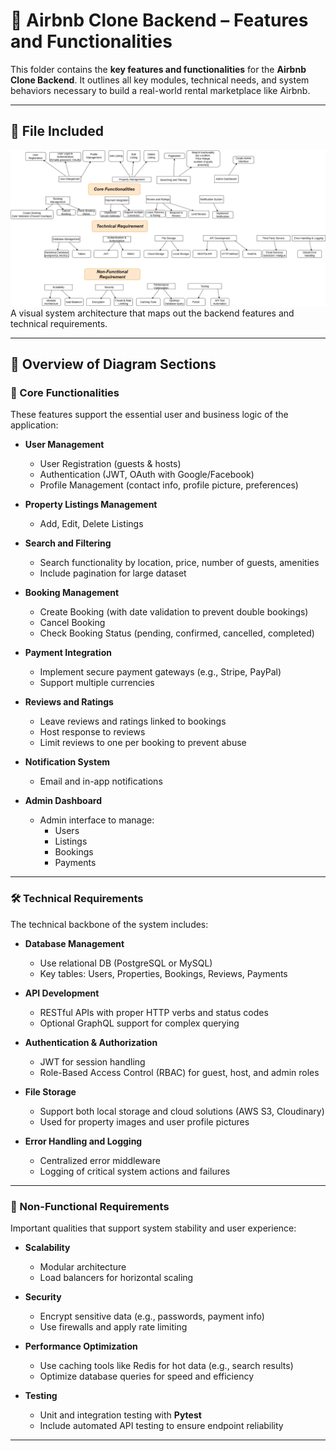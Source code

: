 # 🏡 Airbnb Clone Backend – Features and Functionalities

This folder contains the **key features and functionalities** for the **Airbnb Clone Backend**. It outlines all key modules, technical needs, and system behaviors necessary to build a real-world rental marketplace like Airbnb.

---

## 📁 File Included

![Airbnb Backend Features Diagram](./features-and-functionalities/features-and-functionalities.drawio.png)
A visual system architecture that maps out the backend features and technical requirements.

---

## 📌 Overview of Diagram Sections

### 🔑 Core Functionalities

These features support the essential user and business logic of the application:

- **User Management**

  - User Registration (guests & hosts)
  - Authentication (JWT, OAuth with Google/Facebook)
  - Profile Management (contact info, profile picture, preferences)

- **Property Listings Management**

  - Add, Edit, Delete Listings

- **Search and Filtering**

  - Search functionality by location, price, number of guests, amenities
  - Include pagination for large dataset

- **Booking Management**

  - Create Booking (with date validation to prevent double bookings)
  - Cancel Booking
  - Check Booking Status (pending, confirmed, cancelled, completed)

- **Payment Integration**

  - Implement secure payment gateways (e.g., Stripe, PayPal)
  - Support multiple currencies

- **Reviews and Ratings**

  - Leave reviews and ratings linked to bookings
  - Host response to reviews
  - Limit reviews to one per booking to prevent abuse

- **Notification System**

  - Email and in-app notifications

- **Admin Dashboard**
  - Admin interface to manage:
    - Users
    - Listings
    - Bookings
    - Payments

---

### 🛠 Technical Requirements

The technical backbone of the system includes:

- **Database Management**

  - Use relational DB (PostgreSQL or MySQL)
  - Key tables: Users, Properties, Bookings, Reviews, Payments

- **API Development**

  - RESTful APIs with proper HTTP verbs and status codes
  - Optional GraphQL support for complex querying

- **Authentication & Authorization**

  - JWT for session handling
  - Role-Based Access Control (RBAC) for guest, host, and admin roles

- **File Storage**

  - Support both local storage and cloud solutions (AWS S3, Cloudinary)
  - Used for property images and user profile pictures

- **Error Handling and Logging**
  - Centralized error middleware
  - Logging of critical system actions and failures

---

### 🚀 Non-Functional Requirements

Important qualities that support system stability and user experience:

- **Scalability**

  - Modular architecture
  - Load balancers for horizontal scaling

- **Security**

  - Encrypt sensitive data (e.g., passwords, payment info)
  - Use firewalls and apply rate limiting

- **Performance Optimization**

  - Use caching tools like Redis for hot data (e.g., search results)
  - Optimize database queries for speed and efficiency

- **Testing**
  - Unit and integration testing with **Pytest**
  - Include automated API testing to ensure endpoint reliability

---
